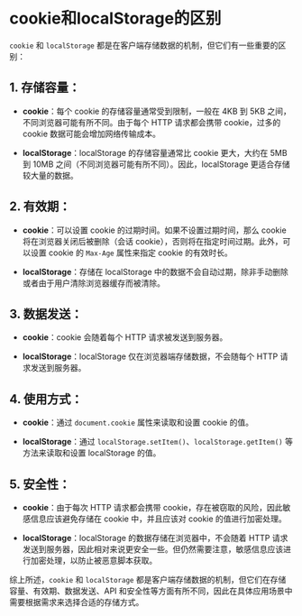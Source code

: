 # cookie和localStorage的区别

`cookie` 和 `localStorage` 都是在客户端存储数据的机制，但它们有一些重要的区别：

## 1. 存储容量：

- **cookie**：每个 cookie 的存储容量通常受到限制，一般在 4KB 到 5KB 之间，不同浏览器可能有所不同。由于每个 HTTP 请求都会携带 cookie，过多的 cookie 数据可能会增加网络传输成本。

- **localStorage**：localStorage 的存储容量通常比 cookie 更大，大约在 5MB 到 10MB 之间（不同浏览器可能有所不同）。因此，localStorage 更适合存储较大量的数据。

## 2. 有效期：

- **cookie**：可以设置 cookie 的过期时间。如果不设置过期时间，那么 cookie 将在浏览器关闭后被删除（会话 cookie），否则将在指定时间过期。此外，可以设置 cookie 的 `Max-Age` 属性来指定 cookie 的有效时长。

- **localStorage**：存储在 localStorage 中的数据不会自动过期，除非手动删除或者由于用户清除浏览器缓存而被清除。

## 3. 数据发送：

- **cookie**：cookie 会随着每个 HTTP 请求被发送到服务器。

- **localStorage**：localStorage 仅在浏览器端存储数据，不会随每个 HTTP 请求发送到服务器。

## 4. 使用方式：

- **cookie**：通过 `document.cookie` 属性来读取和设置 cookie 的值。

- **localStorage**：通过 `localStorage.setItem()`、`localStorage.getItem()` 等方法来读取和设置 localStorage 的值。

## 5. 安全性：

- **cookie**：由于每次 HTTP 请求都会携带 cookie，存在被窃取的风险，因此敏感信息应该避免存储在 cookie 中，并且应该对 cookie 的值进行加密处理。

- **localStorage**：localStorage 的数据存储在浏览器中，不会随着 HTTP 请求发送到服务器，因此相对来说更安全一些。但仍然需要注意，敏感信息应该进行加密处理，以防止被恶意脚本获取。

综上所述，`cookie` 和 `localStorage` 都是客户端存储数据的机制，但它们在存储容量、有效期、数据发送、API 和安全性等方面有所不同，因此在具体应用场景中需要根据需求来选择合适的存储方式。
